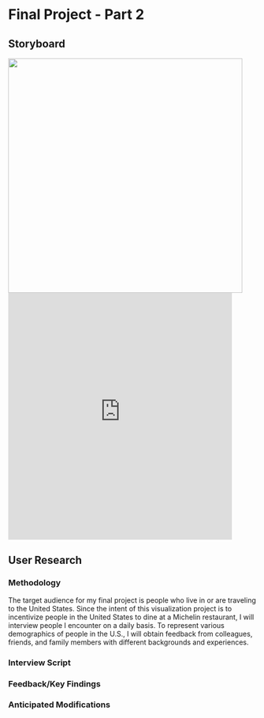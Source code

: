 # Final Project - Part 2
## Storyboard
<img src="https://user-images.githubusercontent.com/93099291/142976930-10c33307-2817-4812-a5ac-165c4c5a8ca5.png" width="475"/>
<div class="flourish-embed flourish-chart" data-src="visualisation/7908452"><script src="https://public.flourish.studio/resources/embed.js"></script></div>
<iframe src="https://prod-useast-b.online.tableau.com/t/lsayredataviz/views/USMichelinMap/Sheet1?:showVizHome=no&:embed=true" width="90%" height="500" seamless frameborder="0" scrolling="no"></iframe>

## User Research
### Methodology
The target audience for my final project is people who live in or are traveling to the United States. Since the intent of this visualization project is to incentivize people in the United States to dine at a Michelin restaurant, I will interview people I encounter on a daily basis. To represent various demographics of people in the U.S., I will obtain feedback from colleagues, friends, and family members with different backgrounds and experiences.
### Interview Script
### Feedback/Key Findings
### Anticipated Modifications
